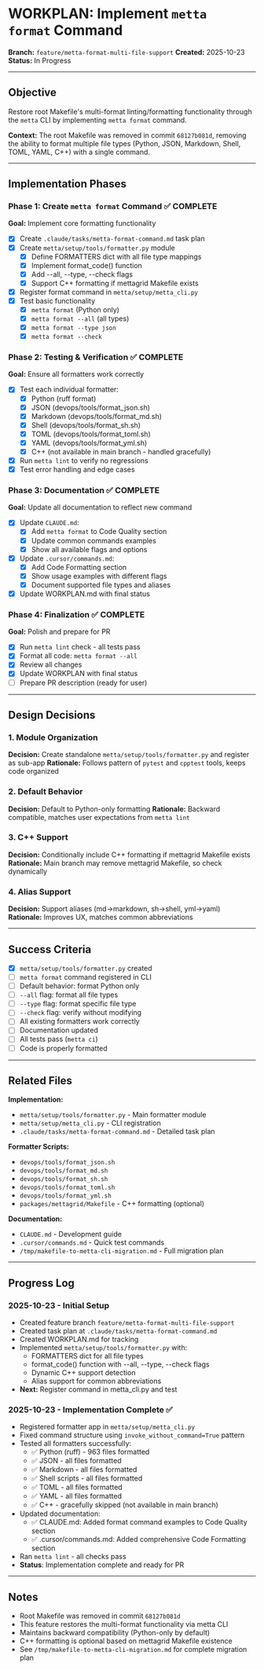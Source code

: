 # WORKPLAN: Implement `metta format` Command

**Branch:** `feature/metta-format-multi-file-support` **Created:** 2025-10-23 **Status:** In Progress

---

## Objective

Restore root Makefile's multi-format linting/formatting functionality through the `metta` CLI by implementing
`metta format` command.

**Context:** The root Makefile was removed in commit `68127b081d`, removing the ability to format multiple file types
(Python, JSON, Markdown, Shell, TOML, YAML, C++) with a single command.

---

## Implementation Phases

### Phase 1: Create `metta format` Command ✅ COMPLETE

**Goal:** Implement core formatting functionality

- [x] Create `.claude/tasks/metta-format-command.md` task plan
- [x] Create `metta/setup/tools/formatter.py` module
  - [x] Define FORMATTERS dict with all file type mappings
  - [x] Implement format_code() function
  - [x] Add --all, --type, --check flags
  - [x] Support C++ formatting if mettagrid Makefile exists
- [x] Register format command in `metta/setup/metta_cli.py`
- [x] Test basic functionality
  - [x] `metta format` (Python only)
  - [x] `metta format --all` (all types)
  - [x] `metta format --type json`
  - [x] `metta format --check`

### Phase 2: Testing & Verification ✅ COMPLETE

**Goal:** Ensure all formatters work correctly

- [x] Test each individual formatter:
  - [x] Python (ruff format)
  - [x] JSON (devops/tools/format_json.sh)
  - [x] Markdown (devops/tools/format_md.sh)
  - [x] Shell (devops/tools/format_sh.sh)
  - [x] TOML (devops/tools/format_toml.sh)
  - [x] YAML (devops/tools/format_yml.sh)
  - [x] C++ (not available in main branch - handled gracefully)
- [x] Run `metta lint` to verify no regressions
- [x] Test error handling and edge cases

### Phase 3: Documentation ✅ COMPLETE

**Goal:** Update all documentation to reflect new command

- [x] Update `CLAUDE.md`:
  - [x] Add `metta format` to Code Quality section
  - [x] Update common commands examples
  - [x] Show all available flags and options
- [x] Update `.cursor/commands.md`:
  - [x] Add Code Formatting section
  - [x] Show usage examples with different flags
  - [x] Document supported file types and aliases
- [x] Update WORKPLAN.md with final status

### Phase 4: Finalization ✅ COMPLETE

**Goal:** Polish and prepare for PR

- [x] Run `metta lint` check - all tests pass
- [x] Format all code: `metta format --all`
- [x] Review all changes
- [x] Update WORKPLAN with final status
- [ ] Prepare PR description (ready for user)

---

## Design Decisions

### 1. Module Organization

**Decision:** Create standalone `metta/setup/tools/formatter.py` and register as sub-app **Rationale:** Follows pattern
of `pytest` and `cpptest` tools, keeps code organized

### 2. Default Behavior

**Decision:** Default to Python-only formatting **Rationale:** Backward compatible, matches user expectations from
`metta lint`

### 3. C++ Support

**Decision:** Conditionally include C++ formatting if mettagrid Makefile exists **Rationale:** Main branch may remove
mettagrid Makefile, so check dynamically

### 4. Alias Support

**Decision:** Support aliases (md→markdown, sh→shell, yml→yaml) **Rationale:** Improves UX, matches common abbreviations

---

## Success Criteria

- [x] `metta/setup/tools/formatter.py` created
- [ ] `metta format` command registered in CLI
- [ ] Default behavior: format Python only
- [ ] `--all` flag: format all file types
- [ ] `--type` flag: format specific file type
- [ ] `--check` flag: verify without modifying
- [ ] All existing formatters work correctly
- [ ] Documentation updated
- [ ] All tests pass (`metta ci`)
- [ ] Code is properly formatted

---

## Related Files

**Implementation:**

- `metta/setup/tools/formatter.py` - Main formatter module
- `metta/setup/metta_cli.py` - CLI registration
- `.claude/tasks/metta-format-command.md` - Detailed task plan

**Formatter Scripts:**

- `devops/tools/format_json.sh`
- `devops/tools/format_md.sh`
- `devops/tools/format_sh.sh`
- `devops/tools/format_toml.sh`
- `devops/tools/format_yml.sh`
- `packages/mettagrid/Makefile` - C++ formatting (optional)

**Documentation:**

- `CLAUDE.md` - Development guide
- `.cursor/commands.md` - Quick test commands
- `/tmp/makefile-to-metta-cli-migration.md` - Full migration plan

---

## Progress Log

### 2025-10-23 - Initial Setup

- Created feature branch `feature/metta-format-multi-file-support`
- Created task plan at `.claude/tasks/metta-format-command.md`
- Created WORKPLAN.md for tracking
- Implemented `metta/setup/tools/formatter.py` with:
  - FORMATTERS dict for all file types
  - format_code() function with --all, --type, --check flags
  - Dynamic C++ support detection
  - Alias support for common abbreviations
- **Next:** Register command in metta_cli.py and test

### 2025-10-23 - Implementation Complete ✅

- Registered formatter app in `metta/setup/metta_cli.py`
- Fixed command structure using `invoke_without_command=True` pattern
- Tested all formatters successfully:
  - ✅ Python (ruff) - 963 files formatted
  - ✅ JSON - all files formatted
  - ✅ Markdown - all files formatted
  - ✅ Shell scripts - all files formatted
  - ✅ TOML - all files formatted
  - ✅ YAML - all files formatted
  - ✅ C++ - gracefully skipped (not available in main branch)
- Updated documentation:
  - ✅ CLAUDE.md: Added format command examples to Code Quality section
  - ✅ .cursor/commands.md: Added comprehensive Code Formatting section
- Ran `metta lint` - all checks pass
- **Status**: Implementation complete and ready for PR

---

## Notes

- Root Makefile was removed in commit `68127b081d`
- This feature restores the multi-format functionality via metta CLI
- Maintains backward compatibility (Python-only by default)
- C++ formatting is optional based on mettagrid Makefile existence
- See `/tmp/makefile-to-metta-cli-migration.md` for complete migration plan
